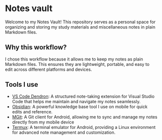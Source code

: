 # Notes vault

Welcome to my Notes Vault! This repository serves as a personal space for organizing and storing my study materials and miscellaneous notes in plain Markdown files.

## Why this workflow?

I chose this workflow because it allows me to keep my notes as plain Markdown files. This ensures they are lightweight, portable, and easy to edit across different platforms and devices.

## Tools I use

- [VS Code Dendron](https://wiki.dendron.so/): A structured note-taking extension for Visual Studio Code that helps me maintain and navigate my notes seamlessly.
- [Obsidian](https://obsidian.md/): A powerful knowledge base tool I use on mobile for quick edits and reference.
- [MGit](https://github.com/maks/MGit): A Git client for Android, allowing me to sync and manage my notes directly from my mobile device
- [Termux](https://termux.dev/en/): A terminal emulator for Android, providing a Linux environment for advanced note management and customization.
